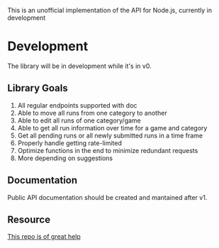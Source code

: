 This is an unofficial implementation of the API for Node.js, currently in development

# Development

The library will be in development while it's in v0.

## Library Goals

1. All regular endpoints supported with doc
2. Able to move all runs from one category to another
3. Able to edit all runs of one category/game
4. Able to get all run information over time for a game and category
5. Get all pending runs or all newly submitted runs in a time frame
6. Properly handle getting rate-limited
7. Optimize functions in the end to minimize redundant requests
8. More depending on suggestions

## Documentation

Public API documentation should be created and mantained after v1.

## Resource

[This repo is of great help](https://github.com/ManicJamie/speedruncom-apiv2-docs)